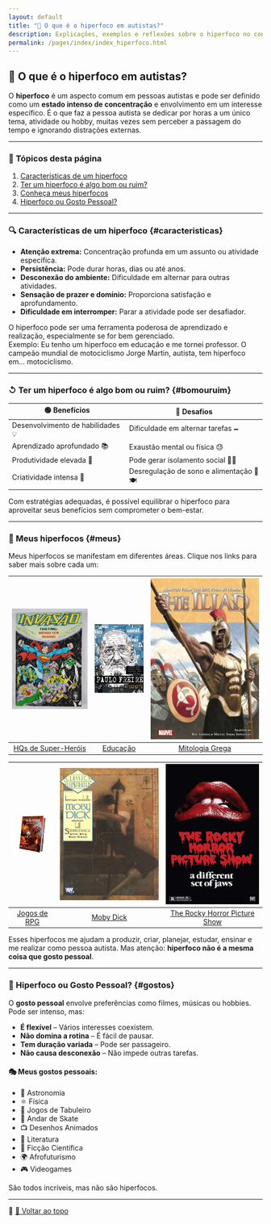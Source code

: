 ```yaml
---
layout: default
title: "🧠 O que é o hiperfoco em autistas?"
description: Explicações, exemplos e reflexões sobre o hiperfoco no contexto do autismo.
permalink: /pages/index/index_hiperfoco.html
---
```


## 🧠 O que é o hiperfoco em autistas?

O **hiperfoco** é um aspecto comum em pessoas autistas e pode ser definido como um **estado intenso de concentração** e envolvimento em um interesse específico. É o que faz a pessoa autista se dedicar por horas a um único tema, atividade ou hobby, muitas vezes sem perceber a passagem do tempo e ignorando distrações externas.

---

### 📌 Tópicos desta página

1. [Características de um hiperfoco](#caracteristicas)  
2. [Ter um hiperfoco é algo bom ou ruim?](#bomouruim)  
3. [Conheça meus hiperfocos](#meus)  
4. [Hiperfoco ou Gosto Pessoal?](#gostos)

---

### 🔍 Características de um hiperfoco {#caracteristicas}

- **Atenção extrema:** Concentração profunda em um assunto ou atividade específica.  
- **Persistência:** Pode durar horas, dias ou até anos.  
- **Desconexão do ambiente:** Dificuldade em alternar para outras atividades.  
- **Sensação de prazer e domínio:** Proporciona satisfação e aprofundamento.  
- **Dificuldade em interromper:** Parar a atividade pode ser desafiador.

O hiperfoco pode ser uma ferramenta poderosa de aprendizado e realização, especialmente se for bem gerenciado.  
Exemplo: Eu tenho um hiperfoco em educação e me tornei professor. O campeão mundial de motociclismo Jorge Martin, autista, tem hiperfoco em... motociclismo.

---

### ↺ Ter um hiperfoco é algo bom ou ruim? {#bomouruim}

| 🟢 **Benefícios**                   | 🔴 **Desafios**                                 |
|------------------------------------|------------------------------------------------|
| Desenvolvimento de habilidades 💡  | Dificuldade em alternar tarefas 🗕️             |
| Aprendizado aprofundado 📚         | Exaustão mental ou física 😓                   |
| Produtividade elevada 🚀           | Pode gerar isolamento social 🤝❌              |
| Criatividade intensa 🎨            | Desregulação de sono e alimentação 🛌🍽️       |

Com estratégias adequadas, é possível equilibrar o hiperfoco para aproveitar seus benefícios sem comprometer o bem-estar.

---

### 🎯 Meus hiperfocos {#meus}

Meus hiperfocos se manifestam em diferentes áreas. Clique nos links para saber mais sobre cada um:

| ![HQs](../../imagens/hiperfocos/indice/hqs.png) | ![Educação](../../imagens/hiperfocos/indice/educacao.png) | ![Mitologia Grega](../../imagens/hiperfocos/indice/mitologia.png) |
|:--:|:--:|:--:|
| [HQs de Super-Heróis](/pages/hiperfocos/quadrinhos/index_sh.html) | [Educação](/pages/hiperfocos/educacao/index_educacao.html) | [Mitologia Grega](/pages/hiperfocos/grecia/index_grecia.html) |

| ![RPG](../../imagens/hiperfocos/indice/rpg.png) | ![Moby Dick](../../imagens/hiperfocos/indice/moby_dick.png) | ![Rocky Horror](../../imagens/hiperfocos/indice/rocky_horror.png) |
|:--:|:--:|:--:|
| [Jogos de RPG](/pages/hiperfocos/rpg/index_rpg.html) | [Moby Dick](/pages/hiperfocos/moby_dick/index_moby.html) | [The Rocky Horror Picture Show](/pages/hiperfocos/rockyhorror/index_rockyhorror.html) |

Esses hiperfocos me ajudam a produzir, criar, planejar, estudar, ensinar e me realizar como pessoa autista. Mas atenção: **hiperfoco não é a mesma coisa que gosto pessoal**.

---

### 🔎 Hiperfoco ou Gosto Pessoal? {#gostos}

O **gosto pessoal** envolve preferências como filmes, músicas ou hobbies. Pode ser intenso, mas:

- **É flexível** – Vários interesses coexistem.  
- **Não domina a rotina** – É fácil de pausar.  
- **Tem duração variada** – Pode ser passageiro.  
- **Não causa desconexão** – Não impede outras tarefas.

#### 🎭 Meus gostos pessoais:

- 🔭 Astronomia  
- ⚛️ Física  
- 🎲 Jogos de Tabuleiro  
- 🍹 Andar de Skate  
- 📺 Desenhos Animados  
- 📖 Literatura  
- 🚀 Ficção Científica  
- 🌍 Afrofuturismo  
- 🎮 Videogames

São todos incríveis, mas não são hiperfocos.

---

📌 [🔼 Voltar ao topo](#top)
